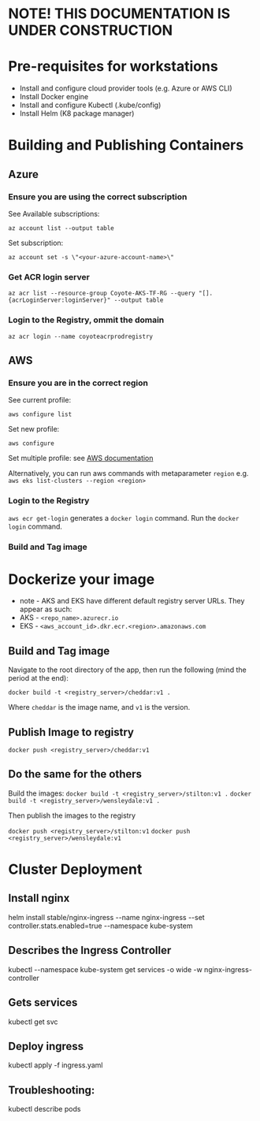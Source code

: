 # NOTE! THIS DOCUMENTATION IS UNDER CONSTRUCTION

# Pre-requisites for workstations
* Install and configure cloud provider tools (e.g. Azure or AWS CLI)
* Install Docker engine
* Install and configure Kubectl (.kube/config)
* Install Helm (K8 package manager)

# Building and Publishing Containers

## Azure
### Ensure you are using the correct subscription

See Available subscriptions:

`az account list --output table`

Set subscription:

`az account set -s \"<your-azure-account-name>\"`

### Get ACR login server

`az acr list --resource-group Coyote-AKS-TF-RG --query "[].{acrLoginServer:loginServer}" --output table`

### Login to the Registry, ommit the domain

`az acr login --name coyoteacrprodregistry`

## AWS
### Ensure you are in the correct region
See current profile:

`aws configure list`

Set new profile: 

`aws configure`

Set multiple profile: see [AWS documentation](https://docs.aws.amazon.com/cli/latest/userguide/cli-configure-profiles.html)

Alternatively, you can run aws commands with metaparameter `region` e.g. `aws eks list-clusters --region <region>`

### Login to the Registry

`aws ecr get-login` generates a `docker login` command. Run the `docker login` command.

### Build and Tag image

# Dockerize your image
* note - AKS and EKS have different default registry server URLs. They appear as such:
 * AKS - `<repo_name>.azurecr.io`
 * EKS - `<aws_account_id>.dkr.ecr.<region>.amazonaws.com`
## Build and Tag image

Navigate to the root directory of the app, then run the following (mind the period at the end):

`docker build -t <registry_server>/cheddar:v1 .`

Where `cheddar` is the image name, and `v1` is the version.

## Publish Image to registry

`docker push <registry_server>/cheddar:v1`

## Do the same for the others

Build the images:
`docker build -t <registry_server>/stilton:v1 .`
`docker build -t <registry_server>/wensleydale:v1 .`

Then publish the images to the registry

`docker push <registry_server>/stilton:v1`
`docker push <registry_server>/wensleydale:v1`

# Cluster Deployment

## Install nginx
helm install stable/nginx-ingress --name nginx-ingress --set controller.stats.enabled=true --namespace kube-system

## Describes the Ingress Controller
kubectl --namespace kube-system get services -o wide -w nginx-ingress-controller

## Gets services
kubectl get svc

## Deploy ingress

kubectl apply -f ingress.yaml

## Troubleshooting:

kubectl describe pods

